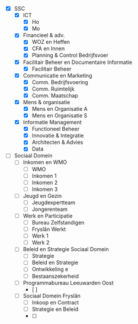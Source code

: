 - [x] SSC
	- [x] ICT
		- [x] Ho
		- [x] Mo
	- [x] Financieel & adv.
		- [x] WOZ en Heffen
		- [x] CFA en Innen
		- [x] Planning & Control Bedrijfsvoer
	- [x] Facilitair Beheer en Documentaire Informatie
		- [x] Facilitair Beheer
	- [x] Communicatie en Marketing
		- [x] Comm. Bedrijfsvoering
		- [x] Comm. Ruimtelijk
		- [x] Comm. Maatschap
	- [x] Mens & organisatie
		- [x] Mens en Organisatie A
		- [x] Mens en Organisatie S
	- [x] Informatie Management
		- [x] Functioneel Beheer
		- [x] Innovatie & Integratie
		- [x] Architecten & Advies
		- [x] Data
- [ ] Sociaal Domein
	- [ ] Inkomen en WMO
		- [ ] WMO
		- [ ] Inkomen 1
		- [ ] Inkomen 2
		- [ ] Inkomen 3
	- [ ] Jeugd en Gezin
		- [ ] Jeugdexpertteam
		- [ ] Jongerenteam
	- [ ] Werk en Participatie
		- [ ] Bureau Zelfstandigen
		- [ ] Fryslân Werkt
		- [ ] Werk 1
		- [ ] Werk 2
	- [ ] Beleid en Strategie Sociaal Domein
		- [ ] Strategie
		- [ ] Beleid en Strategie
		- [ ] Ontwikkeling e
		- [ ] Bestaanszekerheid
	- [ ] Programmabureau Leeuwarden Oost
		- [ ] 
	- [ ] Sociaal Domein Fryslân
		- [ ] Inkoop en Contract
		- [ ] Strategie en Beleid
		- [ ] 